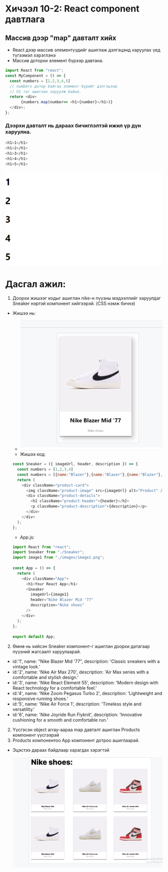 # Хичээл 10-2: React component давтлага

<!-- ### Бататгах тест kahoot: 

- [Kahoot тест өгөх](<https://kahoot.it/challenge/02799103?challenge-id=52e8dc11-25fb-4f0e-bbb7-bfe2b8499817_1700555535227>) -->

## Массив дээр "map" давталт хийх
- React дээр массив элементүүдийг ашиглаж дэлгэцэнд харуулах үед түгээмэл хэрэглэнэ
- Массив доторхи элемент бүрээр давтана.
```js
import React from "react";
const MyComponent = () => {
  const numbers = [1,2,3,4,5]
  // numbers дотор байгаа элемент бүрийг дэлгэцэнд
  // h1 таг ашиглан харуулж байна. 
  return <div>
       {numbers.map(number=> <h1>{number}</h1>)}
  </div>;
};
```
### Дээрхи давталт нь дараах бичиглэлтэй ижил үр дүн харуулна.
```sh
<h1>1</h1>
<h1>2</h1>
<h1>3</h1>
<h1>4</h1>
<h1>5</h1>
```


![Alt text](image-3.png)
# Дасгал ажил:

1. Доорхи жишээг кодыг ашиглан nike-н пүүзны мэдээллийг харуулдаг Sneaker нэртэй компонент хийгээрэй. (CSS нэмж бичнэ)

- Жишээ нь:

  - ![Alt text](image-2.png)
  - Жишээ код:

  ```js
  const Sneaker = ({ imageUrl, header, description }) => {
    const numbers = [1,2,3,4]
    const numbers = [{name:"Blazer"},{name:"Blazer"},{name:"Blazer"},{name:"Blazer"}]
    return (
      <div className="product-card">
        <img className="product-image" src={imageUrl} alt="Product" />
        <div className="product-details">
          <h2 className="product-header">{header}</h2>
          <p className="product-description">{description}</p>
        </div>
      </div>
    );
  };
  ```

  - App.js:

  ```js
  import React from "react";
  import Sneaker from "./Sneaker";
  import image1 from "./images/image1.png";

  const App = () => {
    return (
      <div className="App">
        <h1>Your React App</h1>
        <Sneaker
          imageUrl={image1}
          header="Nike Blazer Mid '77"
          description="Nike shoes"
        />
      </div>
    );
  };

  export default App;
  ```
2. Өмнө нь хийсэн Sneaker компонент-г ашиглан доорхи датагаар пүүзний жагсаалт харуулаарай.
 
- id:'1', name: "Nike Blazer Mid '77", description: 'Classic sneakers with a vintage look.'
- id:'2', name: 'Nike Air Max 270', description: 'Air Max series with a comfortable and stylish design.'
- id:'3', name: 'Nike React Element 55', description: 'Modern design with React technology for a comfortable feel.'
- id:'4', name: 'Nike Zoom Pegasus Turbo 2', description: 'Lightweight and responsive running shoes.'
- id:'5', name: 'Nike Air Force 1', description: 'Timeless style and versatility.'
- id:'6', name: 'Nike Joyride Run Flyknit', description: 'Innovative cushioning for a smooth and comfortable run.'
2. Үүсгэсэн object array-аараа map давталт ашиглан Products компонент үүсгээрэй
3. Products компонентоо App компонент дотроо ашиглаарай.

- Эцэстээ дараах байдлаар харагдах хэрэгтэй
 

  ![Alt text](image.png)
